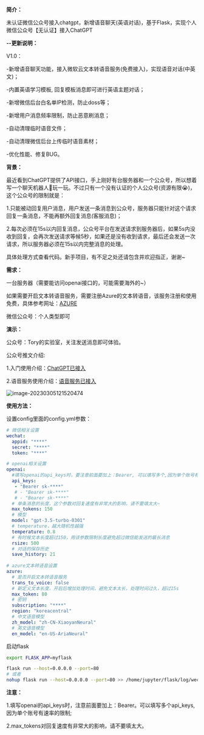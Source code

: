 **简介：**

未认证微信公众号接入chatgpt，新增语音聊天(英语对话)，基于Flask，实现个人微信公众号【无认证】接入ChatGPT

**--更新说明：**
  
  V1.0：
  
  -新增语音聊天功能，接入微软云文本转语音服务(免费接入)，实现语音对话(中英文)；
  
  -内置英语学习模板, 回复模板消息即可进行英语主题对话；
  
  -新增微信后台白名单IP检测，防止doss等；
  
  -新增用户消息频率限制，防止恶意刷消息；
  
  -自动清理临时语音文件；
  
  -自动清理微信后台上传临时语音素材；
  
  -优化性能、修复BUG。

**背景：**

最近看到ChatGPT提供了API接口，手上刚好有台服务器和一个公众号，所以想着写一个聊天机器人🤖玩一玩。不过只有一个没有认证的个人公众号(资源有限😭)，这个公众号的限制就是：

1.只能被动回复用户消息，用户发送一条消息到公众号，服务器只能针对这个请求回复一条消息，不能再额外回复消息(客服消息)；

2.每次必须在15s以内回复消息，公众号平台在发送请求到服务器后，如果5s内没收到回复，会再次发送请求等候5秒，如果还是没有收到请求，最后还会发送一次请求，所以服务器必须在15s以内完整消息的处理。

具体处理方式查看代码。新手项目，有不足之处还请包含并欢迎指正，谢谢~

**需求：**

一台服务器（需要能访问openai接口的，可能需要海外的~）

如果需要开启文本转语音服务，需要注册Azure的文本转语音，该服务注册和使用免费，具体参考网址：[AZURE](https://azure.microsoft.com/en-us/products/cognitive-services/text-to-speech/)

微信公众号：个人类型即可

**演示：**

公众号：Tory的实验室，关注发送消息即可体验。

公众号推文介绍:

  1.入门使用介绍：[ChatGPT已接入](https://mp.weixin.qq.com/s/KOIkDTAEnIW_0uwM3iS-0g)

  2.语音服务使用介绍：[语音服务已接入](https://mp.weixin.qq.com/s/cEaqzOFzXGNFm7yd4zWwBw)


![image-20230305121520474](https://github.com/ToryPan/ChatGPT_WeChat/blob/main/pic/image-20230305121520474.png)

**使用方法：**

设置config里面的config.yml参数：

```yml
# 微信相关设置
wechat:
  appid: "****"
  secret: "****"
  token: "****"

# openai相关设置
openai:
  #填写openai的api_keys时，要注意前面要加上：Bearer, 可以填写多个,因为单个账号有速率的限制
  api_keys:
   - "Bearer sk-****"
   # - "Bearer sk-****"
   # - "Bearer sk-****"
  # 单条消息的长度，这个参数对回复速度有非常大的影响，请不要填太大~
  max_tokens: 150
  # 模型
  model: "gpt-3.5-turbo-0301"
  # temperature，越大随机性越强
  temperature: 0.8
  # 有时候文本长度超过150，用该参数限制长度避免超过微信能发送的最长消息
  rsize: 500
  # 对话的保存历史
  save_history: 21
  
# azure文本转语音设置
azure:
  # 是否开启文本转语音服务
  trans_to_voice: false
  # 新定义文本长度，开启后增加处理时间，避免文本太长，处理时间过久，超过15s
  max_token: 80
  # 密钥
  subscription: "****"
  region: "koreacentral"
  # 中文语音模型
  zh_model: "zh-CN-XiaoyanNeural"
  # 英文语音模型
  en_model: "en-US-AriaNeural"
```

启动flask

```sh
export FLASK_APP=myflask

flask run --host=0.0.0.0 --port=80
# 或者
nohup flask run --host=0.0.0.0 --port=80 >> /home/jupyter/flask/log/wechat.log 2>&1 &
```

**注意：**

1.填写openai的api_keys时，注意前面要加上：Bearer。可以填写多个api_keys,因为单个账号有速率的限制;

2.max_tokens对回复速度有非常大的影响，请不要填太大。

